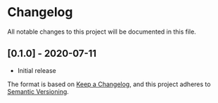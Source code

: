 # Changelog

All notable changes to this project will be documented in this file.

## [0.1.0] - 2020-07-11
  - Initial release

The format is based on [Keep a Changelog](https://keepachangelog.com/en/1.0.0/),
and this project adheres to [Semantic Versioning](https://semver.org/spec/v2.0.0.html).
